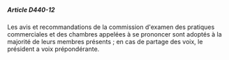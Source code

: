 ##### Article D440-12

Les avis et recommandations de la commission d'examen des pratiques commerciales et des chambres appelées à se prononcer sont adoptés à la majorité de leurs membres présents ; en cas de partage des voix, le président a voix prépondérante.

